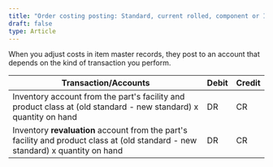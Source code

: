 ```yaml
---
title: "Order costing posting: Standard, current rolled, component or Item master cost adjustments"
draft: false
type: Article
---
```


When you adjust costs in item master records, they post to an account that depends on the kind of transaction you perform.

| Transaction/Accounts                                                                                                             | Debit | Credit |
|----------------------------------------------------------------------------------------------------------------------------------|-------|--------|
| Inventory account from the part's facility and product class at (old standard - new standard) x quantity on hand                 | DR    | CR     |
| Inventory **revaluation** account from the part's facility and product class at (old standard - new standard) x quantity on hand | DR    | CR     |